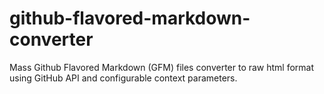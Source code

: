 github-flavored-markdown-converter
==================================

Mass Github Flavored Markdown (GFM) files converter to raw html format using GitHub API and configurable context parameters.
